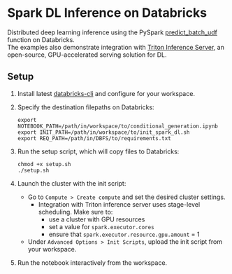 # Spark DL Inference on Databricks

Distributed deep learning inference using the PySpark [predict_batch_udf](https://spark.apache.org/docs/latest/api/python/reference/api/pyspark.ml.functions.predict_batch_udf.html#pyspark.ml.functions.predict_batch_udf) function on Databricks.  
The examples also demonstrate integration with [Triton Inference Server](https://developer.nvidia.com/nvidia-triton-inference-server), an open-source, GPU-accelerated serving solution for DL. 

## Setup

1. Install latest [databricks-cli](https://docs.databricks.com/en/dev-tools/cli/tutorial.html) and configure for your workspace.

2. Specify the destination filepaths on Databricks:
    ```shell
    export NOTEBOOK_PATH=/path/in/workspace/to/conditional_generation.ipynb
    export INIT_PATH=/path/in/workspace/to/init_spark_dl.sh
    export REQ_PATH=/path/in/DBFS/to/requirements.txt
    ```

3. Run the setup script, which will copy files to Databricks: 
    ```
    chmod +x setup.sh
    ./setup.sh
    ```

3. Launch the cluster with the init script:
    - Go to `Compute > Create compute` and set the desired cluster settings.
        - Integration with Triton inference server uses stage-level scheduling. Make sure to:
            - use a cluster with GPU resources
            - set a value for `spark.executor.cores`
            - ensure that `spark.executor.resource.gpu.amount` = 1
    - Under `Advanced Options > Init Scripts`, upload the init script from your workspace.

4. Run the notebook interactively from the workspace.
